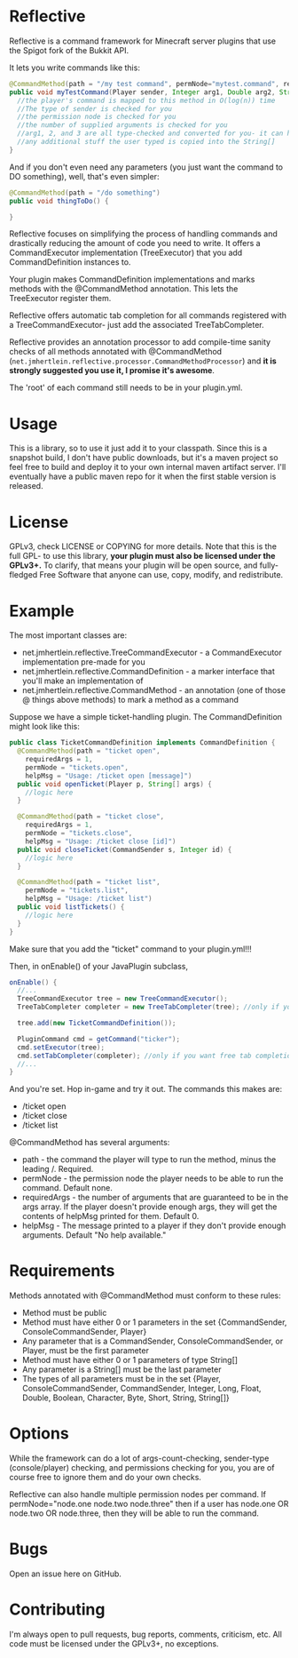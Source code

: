 # Reflective

Reflective is a command framework for Minecraft server plugins that use the Spigot fork of the Bukkit API.

It lets you write commands like this:

```java
@CommandMethod(path = "/my test command", permNode="mytest.command", requiredArgs=3)
public void myTestCommand(Player sender, Integer arg1, Double arg2, String arg3, String[] rest) {
  //the player's command is mapped to this method in O(log(n)) time
  //The type of sender is checked for you
  //the permission node is checked for you
  //the number of supplied arguments is checked for you
  //arg1, 2, and 3 are all type-checked and converted for you- it can handle all the eight boxed primitive types + String
  //any additional stuff the user typed is copied into the String[]
}
```

And if you don't even need any parameters (you just want the command to DO something), well, that's even simpler:

```java
@CommandMethod(path = "/do something")
public void thingToDo() {

}
```

Reflective focuses on simplifying the process of handling commands and drastically reducing the amount of code you need to write. It offers a CommandExecutor implementation (TreeExecutor) that you add CommandDefinition instances to.

Your plugin makes CommandDefinition implementations and marks methods with the @CommandMethod annotation. This lets the TreeExecutor register them.

Reflective offers automatic tab completion for all commands registered with a TreeCommandExecutor- just add the associated TreeTabCompleter.

Reflective provides an annotation processor to add compile-time sanity checks of all methods annotated with @CommandMethod (`net.jmhertlein.reflective.processor.CommandMethodProcessor`) and **it is strongly suggested you use it, I promise it's awesome**.

The 'root' of each command still needs to be in your plugin.yml.

# Usage

This is a library, so to use it just add it to your classpath. Since this is a snapshot build, I don't have public downloads, but it's a maven project so feel free to build and deploy it to your own internal maven artifact server. I'll eventually have a public maven repo for it when the first stable version is released.

# License

GPLv3, check LICENSE or COPYING for more details. Note that this is the full GPL- to use this library, **your plugin must also be licensed under the GPLv3+.** To clarify, that means your plugin will be open source, and fully-fledged Free Software that anyone can use, copy, modify, and redistribute.

# Example

The most important classes are:

* net.jmhertlein.reflective.TreeCommandExecutor - a CommandExecutor implementation pre-made for you
* net.jmhertlein.reflective.CommandDefinition - a marker interface that you'll make an implementation of
* net.jmhertlein.reflective.CommandMethod - an annotation (one of those @ things above methods) to mark a method as a command

Suppose we have a simple ticket-handling plugin. The CommandDefinition might look like this:

```java
public class TicketCommandDefinition implements CommandDefinition {
  @CommandMethod(path = "ticket open", 
    requiredArgs = 1, 
    permNode = "tickets.open", 
    helpMsg = "Usage: /ticket open [message]")
  public void openTicket(Player p, String[] args) {
    //logic here
  }

  @CommandMethod(path = "ticket close", 
    requiredArgs = 1, 
    permNode = "tickets.close", 
    helpMsg = "Usage: /ticket close [id]")
  public void closeTicket(CommandSender s, Integer id) {
    //logic here
  }

  @CommandMethod(path = "ticket list", 
    permNode = "tickets.list", 
    helpMsg = "Usage: /ticket list")
  public void listTickets() {
    //logic here
  }
}
```

Make sure that you add the "ticket" command to your plugin.yml!!!

Then, in onEnable() of your JavaPlugin subclass,

```java
onEnable() {
  //...
  TreeCommandExecutor tree = new TreeCommandExecutor();
  TreeTabCompleter completer = new TreeTabCompleter(tree); //only if you want free tab completion, see below

  tree.add(new TicketCommandDefinition());

  PluginCommand cmd = getCommand("ticker");
  cmd.setExecutor(tree);
  cmd.setTabCompleter(completer); //only if you want free tab completion, see below
  //...
}
```

And you're set. Hop in-game and try it out. The commands this makes are:

* /ticket open
* /ticket close
* /ticket list

@CommandMethod has several arguments: 

* path - the command the player will type to run the method, minus the leading /. Required.
* permNode - the permission node the player needs to be able to run the command. Default none.
* requiredArgs - the number of arguments that are guaranteed to be in the args array. If the player doesn't provide enough args, they will get the contents of helpMsg printed for them. Default 0.
* helpMsg - The message printed to a player if they don't provide enough arguments. Default "No help available."

# Requirements

Methods annotated with @CommandMethod must conform to these rules:

* Method must be public
* Method must have either 0 or 1 parameters in the set {CommandSender, ConsoleCommandSender, Player}
* Any parameter that is a CommandSender, ConsoleCommandSender, or Player, must be the first parameter
* Method must have either 0 or 1 parameters of type String[]
* Any parameter is a String[] must be the last parameter
* The types of all parameters must be in the set {Player, ConsoleCommandSender, CommandSender, Integer, Long, Float, Double, Boolean, Character, Byte, Short, String, String[]}

# Options

While the framework can do a lot of args-count-checking, sender-type (console/player) checking, and permissions checking for you, you are of course free to ignore them and do your own checks.

Reflective can also handle multiple permission nodes per command. If permNode="node.one node.two node.three" then if a user has node.one OR node.two OR node.three, then they will be able to run the command.

# Bugs

Open an issue here on GitHub.

# Contributing

I'm always open to pull requests, bug reports, comments, criticism, etc. All code must be licensed under the GPLv3+, no exceptions.
